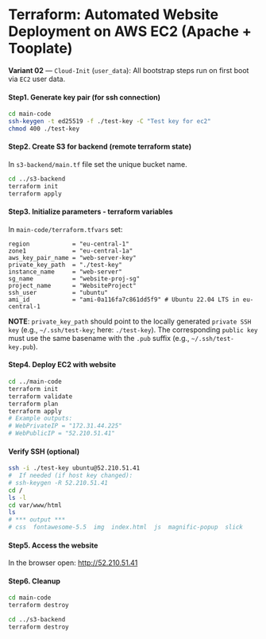 # Terraform: Automated Website Deployment on AWS EC2 (Apache + Tooplate)

**Variant 02** — `Cloud-Init` (`user_data`): All bootstrap steps run on first boot via `EC2` user data.

#### Step1. Generate key pair (for ssh connection)

```bash
cd main-code
ssh-keygen -t ed25519 -f ./test-key -C "Test key for ec2"
chmod 400 ./test-key
```

#### Step2. Create S3 for backend (remote terraform state)

In `s3-backend/main.tf` file set the unique bucket name.

```bash
cd ../s3-backend
terraform init
terraform apply
```


#### Step3. Initialize parameters - terraform variables


In `main-code/terraform.tfvars` set:

```hcl
region            = "eu-central-1"
zone1             = "eu-central-1a"
aws_key_pair_name = "web-server-key"
private_key_path  = "./test-key"
instance_name     = "web-server"
sg_name           = "website-proj-sg"
project_name      = "WebsiteProject"
ssh_user          = "ubuntu"
ami_id            = "ami-0a116fa7c861dd5f9" # Ubuntu 22.04 LTS in eu-central-1
```

**NOTE**: `private_key_path` should point to the locally generated `private SSH key` (e.g., `~/.ssh/test-key`; here: `./test-key`). The corresponding `public key` must use the same basename with the `.pub` suffix (e.g., `~/.ssh/test-key.pub`).

#### Step4. Deploy EC2 with website

```bash
cd ../main-code
terraform init
terraform validate
terraform plan
terraform apply
# Example outputs:
# WebPrivateIP = "172.31.44.225"
# WebPublicIP = "52.210.51.41"
```

#### Verify SSH (optional)

```bash
ssh -i ./test-key ubuntu@52.210.51.41
#  If needed (if host key changed):
# ssh-keygen -R 52.210.51.41
cd /
ls -l
cd var/www/html
ls
# *** output ***
# css  fontawesome-5.5  img  index.html  js  magnific-popup  slick
```

#### Step5. Access the website

In the browser open: http://52.210.51.41

#### Step6. Cleanup

```bash
cd main-code
terraform destroy

cd ../s3-backend
terraform destroy
```
